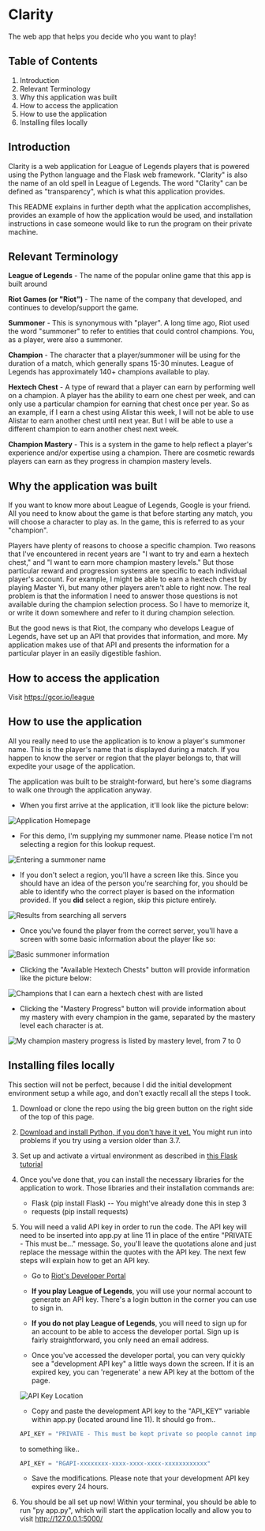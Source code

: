 # Clarity

The web app that helps you decide who you want to play!


## Table of Contents

1. Introduction
2. Relevant Terminology
3. Why this application was built
4. How to access the application
5. How to use the application
6. Installing files locally


## Introduction

Clarity is a web application for League of Legends players that is powered using
the Python language and the Flask web framework. "Clarity" is also the name of an
old spell in League of Legends. The word "Clarity" can be defined as
"transparency", which is what this application provides.

This README explains in further depth what the application accomplishes, provides
an example of how the application would be used, and installation instructions in
case someone would like to run the program on their private machine.


## Relevant Terminology

**League of Legends** - The name of the popular online game that this app is built around

**Riot Games (or "Riot")** - The name of the company that developed, and continues to
develop/support the game.

**Summoner** - This is synonymous with "player". A long time ago, Riot used the word
"summoner" to refer to entities that could control champions. You, as a player, were
also a summoner.

**Champion** - The character that a player/summoner will be using for the duration of a
match, which generally spans 15-30 minutes. League of Legends has approximately
140+ champions available to play.

**Hextech Chest** - A type of reward that a player can earn by performing well on a
champion. A player has the ability to earn one chest per week, and can only use
a particular champion for earning that chest once per year. So as an example, if I earn
a chest using Alistar this week, I will not be able to use Alistar to earn another
chest until next year. But I will be able to use a different champion to earn another
chest next week.

**Champion Mastery** - This is a system in the game to help reflect a player's experience
and/or expertise using a champion. There are cosmetic rewards players can earn as
they progress in champion mastery levels.


## Why the application was built

If you want to know more about League of Legends, Google is your friend. All you need
to know about the game is that before starting any match, you will choose a character
to play as. In the game, this is referred to as your "champion".

Players have plenty of reasons to choose a specific champion. Two reasons that I've
encountered in recent years are "I want to try and earn a hextech chest," and "I want
to earn more champion mastery levels." But those particular reward and progression
systems are specific to each individual player's account. For example, I might be able
to earn a hextech chest by playing Master Yi, but many other players aren't able to
right now. The real problem is that the information I need to answer those questions
is not available during the champion selection process. So I have to memorize it, or
write it down somewhere and refer to it during champion selection.

But the good news is that Riot, the company who develops League of Legends, have set
up an API that provides that information, and more. My application makes use of that
API and presents the information for a particular player in an easily digestible fashion.


## How to access the application

Visit https://gcor.io/league


## How to use the application

All you really need to use the application is to know a player's summoner name. This is
the player's name that is displayed during a match. If you happen to know the server or
region that the player belongs to, that will expedite your usage of the application.

The application was built to be straight-forward, but here's some diagrams to walk
one through the application anyway.

- When you first arrive at the application, it'll look like the picture below:

![Application Homepage](https://gcor.io/images/step1.png)

- For this demo, I'm supplying my summoner name. Please notice I'm not selecting a region for this lookup request.

![Entering a summoner name](https://gcor.io/images/step2.png)

- If you don't select a region, you'll have a screen like this. Since you should have an idea of the person you're
searching for, you should be able to identify who the correct player is based on the information provided. If you
**did** select a region, skip this picture entirely.

![Results from searching all servers](https://gcor.io/images/step3.png)

- Once you've found the player from the correct server, you'll have a screen with some basic information about the
player like so:

![Basic summoner information](https://gcor.io/images/step4.png)

- Clicking the "Available Hextech Chests" button will provide information like the picture below:

![Champions that I can earn a hextech chest with are listed](https://gcor.io/images/step5.png)

- Clicking the "Mastery Progress" button will provide information about my mastery with every champion in the game,
separated by the mastery level each character is at.

![My champion mastery progress is listed by mastery level, from 7 to 0](https://gcor.io/images/step6.png)


## Installing files locally

This section will not be perfect, because I did the initial development environment setup
a while ago, and don't exactly recall all the steps I took.

1. Download or clone the repo using the big green button on the right side of the top of this page.

2. [Download and install Python, if you don't have it yet.](https://www.python.org/downloads/) You might run into problems if you try using a version older than 3.7.

3. Set up and activate a virtual environment as described in [this Flask tutorial](https://flask.palletsprojects.com/en/1.1.x/installation/#installation)

4. Once you've done that, you can install the necessary libraries for the application to work.
Those libraries and their installation commands are:
   - Flask (pip install Flask) -- You might've already done this in step 3
   - requests (pip install requests)

5. You will need a valid API key in order to run the code. The API key will need to be inserted
into app.py at line 11 in place of the entire "PRIVATE - This must be..." message. So, you'll
leave the quotations alone and just replace the message within the quotes with the API key. The
next few steps will explain how to get an API key.

   - Go to [Riot's Developer Portal](https://developer.riotgames.com/)

   - **If you play League of Legends**, you will use your normal account to generate an API key. There's
a login button in the corner you can use to sign in.

   -  **If you do not play League of Legends**, you will need to sign up for an account to be able to
access the developer portal. Sign up is fairly straightforward, you only need an email address.

   - Once you've accessed the developer portal, you can very quickly see a "development API key"
a little ways down the screen. If it is an expired key, you can 'regenerate' a new API key at
the bottom of the page.

   ![API Key Location](https://gcor.io/images/API_KEY_loc.png)

   - Copy and paste the development API key to the "API_KEY" variable within app.py (located around line 11). It should
   go from..
   ```python
   API_KEY = "PRIVATE - This must be kept private so people cannot impersonate me to access Riot's API"
   ```
   to something like..
   ```python
   API_KEY = "RGAPI-xxxxxxxx-xxxx-xxxx-xxxx-xxxxxxxxxxxx"
   ```
   - Save the modifications. Please note that your development API key expires every 24 hours.

6. You should be all set up now! Within your terminal, you should be able to run "py app.py",
which will start the application locally and allow you to visit http://127.0.0.1:5000/
